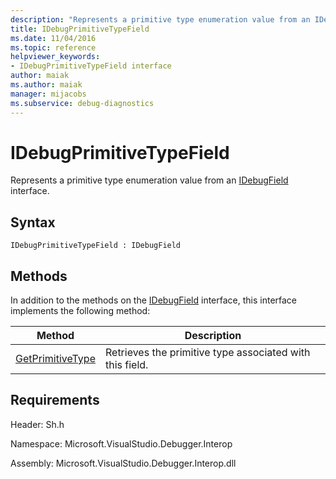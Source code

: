 ```yaml
---
description: "Represents a primitive type enumeration value from an IDebugField interface."
title: IDebugPrimitiveTypeField
ms.date: 11/04/2016
ms.topic: reference
helpviewer_keywords:
- IDebugPrimitiveTypeField interface
author: maiak
ms.author: maiak
manager: mijacobs
ms.subservice: debug-diagnostics
---
```

# IDebugPrimitiveTypeField

Represents a primitive type enumeration value from an [IDebugField](../../../extensibility/debugger/reference/idebugfield.md) interface.

## Syntax

```
IDebugPrimitiveTypeField : IDebugField
```

## Methods
 In addition to the methods on the [IDebugField](../../../extensibility/debugger/reference/idebugfield.md) interface, this interface implements the following method:

|Method|Description|
|------------|-----------------|
|[GetPrimitiveType](../../../extensibility/debugger/reference/idebugprimitivetypefield-getprimitivetype.md)|Retrieves the primitive type associated with this field.|

## Requirements
 Header: Sh.h

 Namespace: Microsoft.VisualStudio.Debugger.Interop

 Assembly: Microsoft.VisualStudio.Debugger.Interop.dll
